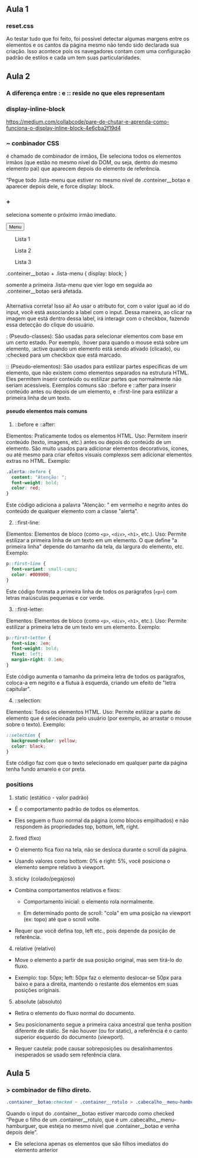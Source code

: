 #

## Aula 1

### reset.css

Ao testar tudo que foi feito, foi possível detectar algumas margens entre os elementos e os cantos da página mesmo não tendo sido declarada sua criação. Isso acontece pois os navegadores contam com uma configuração padrão de estilos e cada um tem suas particularidades.

## Aula 2

### A diferença entre : e :: reside no que eles representam

### display-inline-block
https://medium.com/collabcode/pare-de-chutar-e-aprenda-como-funciona-o-display-inline-block-4e6cba2f19d4

### ~ conbinador CSS

é chamado de combinador de irmãos, Ele seleciona todos os elementos irmãos (que estão no mesmo nível do DOM, ou seja, dentro do mesmo elemento pai) que aparecem depois do elemento de referência.

“Pegue todo .lista-menu que estiver no mesmo nível de .conteiner__botao e aparecer depois dele, e force display: block.

### + 

seleciona somente o próximo irmão imediato.

<div class="conteiner">
  <button class="conteiner__botao">Menu</button>
  <ul class="lista-menu">Lista 1</ul>
  <ul class="lista-menu">Lista 2</ul>
  <ul class="lista-menu">Lista 3</ul>
</div>

.conteiner__botao + .lista-menu {
  display: block;
}

somente a primeira .lista-menu que vier logo em seguida ao .conteiner__botao será afetada.

###

Alternativa correta! Isso ai! Ao usar o atributo for, com o valor igual ao id do input, você está associando a label com o input. Dessa maneira, ao clicar na imagem que está dentro dessa label, irá interagir com o checkbox, fazendo essa detecção do clique do usuário.

: (Pseudo-classes): São usadas para selecionar elementos com base em um certo estado.  Por exemplo, :hover para quando o mouse está sobre um elemento, :active quando um elemento está sendo ativado (clicado), ou :checked para um checkbox que está marcado.

:: (Pseudo-elementos): São usados para estilizar partes específicas de um elemento, que não existem como elementos separados na estrutura HTML. Eles permitem inserir conteúdo ou estilizar partes que normalmente não seriam acessíveis. Exemplos comuns são ::before e ::after para inserir conteúdo antes ou depois de um elemento, e ::first-line para estilizar a primeira linha de um texto.

#### pseudo elementos mais comuns

1. ::before e ::after:

Elementos: Praticamente todos os elementos HTML.
Uso: Permitem inserir conteúdo (texto, imagens, etc.) antes ou depois do conteúdo de um elemento. São muito usados para adicionar elementos decorativos, ícones, ou até mesmo para criar efeitos visuais complexos sem adicionar elementos extras no HTML.
Exemplo:

```css
.alerta::before {
  content: "Atenção: ";
  font-weight: bold;
  color: red;
}
```

Este código adiciona a palavra "Atenção: " em vermelho e negrito antes do conteúdo de qualquer elemento com a classe "alerta".

2. ::first-line:

Elementos: Elementos de bloco (como `<p>`, `<div>`, `<h1>`, etc.).
Uso: Permite estilizar a primeira linha de um texto em um elemento. O que define "a primeira linha" depende do tamanho da tela, da largura do elemento, etc.
Exemplo:

```css
p::first-line {
  font-variant: small-caps;
  color: #009900;
}
```

Este código formata a primeira linha de todos os parágrafos (`<p>`) com letras maiúsculas pequenas e cor verde.

3. ::first-letter:

Elementos: Elementos de bloco (como `<p>`, `<div>`, `<h1>`, etc.).
Uso: Permite estilizar a primeira letra de um texto em um elemento.
Exemplo:

```css
p::first-letter {
  font-size: 2em;
  font-weight: bold;
  float: left;
  margin-right: 0.1em;
}
```

Este código aumenta o tamanho da primeira letra de todos os parágrafos, coloca-a em negrito e a flutua à esquerda, criando um efeito de "letra capitular".

4. ::selection:

Elementos: Todos os elementos HTML.
Uso: Permite estilizar a parte do elemento que é selecionada pelo usuário (por exemplo, ao arrastar o mouse sobre o texto).
Exemplo:

```css
::selection {
  background-color: yellow;
  color: black;
}
```

Este código faz com que o texto selecionado em qualquer parte da página tenha fundo amarelo e cor preta.

### positions

1. static (estático - valor padrão)

- É o comportamento padrão de todos os elementos.

- Eles seguem o fluxo normal da página (como blocos empilhados) e não respondem às propriedades top, bottom, left, right. 

2. fixed (fixo)

- O elemento fica fixo na tela, não se desloca durante o scroll da página.

- Usando valores como bottom: 0% e right: 5%, você posiciona o elemento sempre relativo à viewport.

3. sticky (colado/pegajoso)

- Combina comportamentos relativos e fixos:

    - Comportamento inicial: o elemento rola normalmente.

    - Em determinado ponto de scroll: "cola" em uma posição na viewport (ex: topo) até que o scroll volte.

- Requer que você defina top, left etc., pois depende da posição de referência. 

4. relative (relativo)

- Move o elemento a partir de sua posição original, mas sem tirá-lo do fluxo.

- Exemplo: top: 50px; left: 50px faz o elemento deslocar-se 50px para baixo e para a direita, mantendo o restante dos elementos em suas posições originais.

5. absolute (absoluto)

- Retira o elemento do fluxo normal do documento.

- Seu posicionamento segue a primeira caixa ancestral que tenha position diferente de static. Se não houver (ou for static), a referência é o canto superior esquerdo do documento (viewport).

- Requer cautela: pode causar sobreposições ou desalinhamentos inesperados se usado sem referência clara. 

## Aula 5

### > combinador de filho direto.

```css
.container__botao:checked ~ .container__rotulo > .cabecalho__menu-hamburguer
```

Quando o input do .container__botao estiver marcodo como checked
“Pegue o filho de um .container__rotulo, que é um .cabecalho__menu-hamburguer, que esteja no mesmo nível que .container__botao e venha depois dele”.

-  Ele seleciona apenas os elementos que são filhos imediatos do elemento anterior


